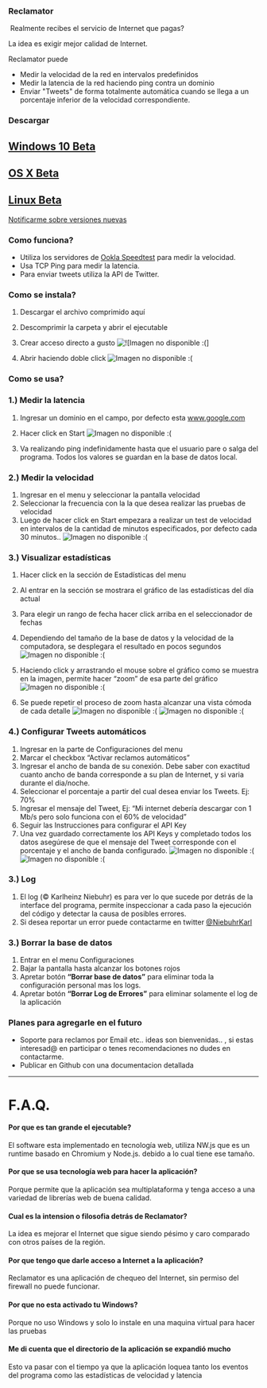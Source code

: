 <!-- Analytics -->
<script>
  (function(i,s,o,g,r,a,m){i['GoogleAnalyticsObject']=r;i[r]=i[r]||function(){
  (i[r].q=i[r].q||[]).push(arguments)},i[r].l=1*new Date();a=s.createElement(o),
  m=s.getElementsByTagName(o)[0];a.async=1;a.src=g;m.parentNode.insertBefore(a,m)
  })(window,document,'script','//www.google-analytics.com/analytics.js','ga');

  ga('create', 'UA-37427094-5', 'auto');
  ga('send', 'pageview');

</script>







### Reclamator
 Realmente recibes el servicio de Internet que pagas?

La idea es exigir mejor calidad de Internet.

Reclamator puede 
- Medir la velocidad de la red en intervalos predefinidos
- Medir la latencia de la red haciendo ping contra un dominio
- Enviar "Tweets" de forma totalmente automática cuando se llega a un porcentaje inferior de la velocidad correspondiente. 

### Descargar
[Windows 10 Beta](../files/windows-x32.7z?raw=true)  
------
[OS X Beta](../files/mac-x32.7z?raw=true)  
------
[Linux Beta](../files/linux-x64.tbz2?raw=true)
------
[Notificarme sobre versiones nuevas](http://eepurl.com/bzMFCT)

### Como funciona?
- Utiliza los servidores de [Ookla Speedtest](speedtest.net) para medir la velocidad.
- Usa TCP Ping para medir la latencia.
- Para enviar tweets utiliza la API de Twitter.

### Como se instala?
1. Descargar el archivo comprimido aquí
2. Descomprimir la carpeta y abrir el ejecutable
3. Crear acceso directo a gusto
![![Imagen no disponible :(]](img/1.jpeg?raw=true)

3. Abrir haciendo doble click
![Imagen no disponible :(](img/14.jpeg?raw=true)

### Como se usa?
### 1.) Medir la latencia
1. Ingresar un dominio en el campo, por defecto esta www.google.com
2. Hacer click en Start
![Imagen no disponible :(](img/3.jpeg?raw=true)

3. Va realizando ping indefinidamente hasta que el usuario pare o salga del programa. Todos los valores se guardan en la base de datos local.


### 2.) Medir la velocidad
1. Ingresar en el menu y seleccionar la pantalla velocidad
2. Seleccionar la frecuencia con la la que desea realizar las pruebas de velocidad
3. Luego de hacer click en Start empezara a realizar un test de velocidad en intervalos de la cantidad de minutos especificados, por defecto cada 30 minutos..
![Imagen no disponible :(](img/4.jpeg?raw=true)

### 3.) Visualizar estadísticas 
1. Hacer click en la sección de Estadísticas del menu
2. Al entrar en la sección se mostrara el gráfico de las estadísticas del día actual
3. Para elegir un rango de fecha hacer click arriba en el seleccionador de fechas
4. Dependiendo del tamaño de la base de datos y la velocidad de la computadora, se desplegara el resultado en pocos segundos
![Imagen no disponible :(](img/8.jpeg?raw=true)

5. Haciendo click y arrastrando el mouse sobre el gráfico como se muestra en la imagen, permite hacer “zoom” de esa parte del gráfico 
![Imagen no disponible :(](img/9.jpeg?raw=true)

6. Se puede repetir el proceso de zoom hasta alcanzar una vista cómoda de cada detalle 
![Imagen no disponible :(](img/12.jpeg?raw=true)
![Imagen no disponible :(](img/13.jpeg?raw=true)


### 4.) Configurar Tweets automáticos
1. Ingresar en la parte de Configuraciones del menu
2. Marcar el checkbox “Activar reclamos automáticos”
3. Ingresar el ancho de banda de su conexión. Debe saber con exactitud cuanto ancho de banda corresponde a su plan de Internet, y si varia durante el dia/noche.
4. Seleccionar el porcentaje a partir del cual desea enviar los Tweets. Ej: 70% 
5. Ingresar el mensaje del Tweet, Ej: “Mi internet debería descargar con 1 Mb/s pero solo funciona con el 60% de velocidad”
6. Seguir las Instrucciones para configurar el API Key
7. Una vez guardado correctamente los API Keys y completado todos los datos asegúrese de que el mensaje del Tweet corresponde con el porcentaje y el ancho de banda configurado. 
![Imagen no disponible :(](img/16.jpeg?raw=true "Antes")
![Imagen no disponible :(](img/17.jpeg?raw=true "Despues")


### 3.) Log
1. El log (© Karlheinz Niebuhr) es para ver lo que sucede por detrás de la interface del programa, permite inspeccionar a cada paso la ejecución del código y detectar la  causa de posibles errores.
2. Si desea reportar un error puede contactarme en twitter [@NiebuhrKarl](https://twitter.com/niebuhrkarl)


### 3.) Borrar la base de datos 
1. Entrar en el menu Configuraciones
2. Bajar la pantalla hasta alcanzar los botones rojos 
3. Apretar botón **“Borrar base de datos”** para eliminar toda la configuración personal mas los logs. 
4. Apretar botón **“Borrar Log de Errores”** para eliminar solamente el log de la aplicación 

### Planes para agregarle en el futuro
- Soporte para reclamos por Email etc.. ideas son bienvenidas.. , si estas interesad@ en participar o tenes recomendaciones no dudes en contactarme.
- Publicar en Github con una documentacion detallada


---- 
# F.A.Q.
#### Por que es tan grande el ejecutable?
El software esta implementado en tecnología web, utiliza NW.js que es un runtime basado en Chromium y Node.js. debido a lo cual tiene ese tamaño. 
#### Por que se usa tecnología web para hacer la aplicación?
Porque permite que la aplicación sea multiplataforma y tenga acceso a una variedad de librerías web de buena calidad.
#### Cual es la intension o filosofia detrás de Reclamator?
La idea es mejorar el Internet que sigue siendo pésimo y caro comparado con otros países de la región. 
#### Por que tengo que darle acceso a Internet a la aplicación? 
Reclamator es una aplicación de chequeo del Internet, sin permiso del firewall no puede funcionar. 
#### Por que no esta activado tu Windows?
Porque no uso Windows y solo lo instale en una maquina virtual para hacer las pruebas 
#### Me di cuenta que el directorio de la aplicación se expandió mucho
Esto va pasar con el tiempo ya que la aplicación loquea tanto los eventos del programa como las estadísticas de velocidad y latencia





